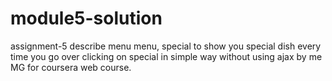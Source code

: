 # module5-solution
assignment-5 describe menu  menu, special to show you special dish every time you go over clicking on special in simple way without using ajax  by me MG for coursera web course.
